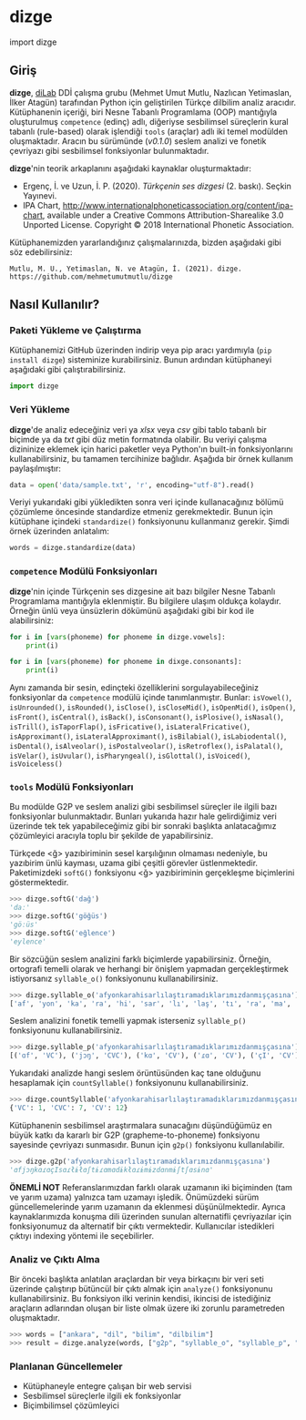 # dizge
import dizge

## Giriş
**dizge**, [diLab](http://dilab.ankara.edu.tr/) DDİ çalışma grubu (Mehmet Umut Mutlu, Nazlıcan Yetimaslan, İlker Atagün) tarafından Python için geliştirilen Türkçe dilbilim analiz aracıdır. Kütüphanenin içeriği, biri Nesne Tabanlı Programlama (OOP) mantığıyla oluşturulmuş `competence` (edinç) adlı, diğeriyse sesbilimsel süreçlerin kural tabanlı (rule-based) olarak işlendiği `tools` (araçlar) adlı iki temel modülden oluşmaktadır. Aracın bu sürümünde (*v0.1.0*) seslem analizi ve fonetik çevriyazı gibi sesbilimsel fonksiyonlar bulunmaktadır.

**dizge**'nin teorik arkaplanını aşağıdaki kaynaklar oluşturmaktadır:<br/>
- Ergenç, İ. ve Uzun, İ. P. (2020). *Türkçenin ses dizgesi* (2. baskı). Seçkin Yayınevi.<br/>
- IPA Chart, http://www.internationalphoneticassociation.org/content/ipa-chart, available under a Creative Commons Attribution-Sharealike 3.0 Unported License. Copyright © 2018 International Phonetic Association.

Kütüphanemizden yararlandığınız çalışmalarınızda, bizden aşağıdaki gibi söz edebilirsiniz:<br/>
```
Mutlu, M. U., Yetimaslan, N. ve Atagün, İ. (2021). dizge. https://github.com/mehmetumutmutlu/dizge
```

## Nasıl Kullanılır?
### Paketi Yükleme ve Çalıştırma
Kütüphanemizi GitHub üzerinden indirip veya pip aracı yardımıyla (`pip install dizge`) sisteminize kurabilirsiniz. Bunun ardından kütüphaneyi aşağıdaki gibi çalıştırabilirsiniz.

```python
import dizge
```

### Veri Yükleme
**dizge**'de analiz edeceğiniz veri ya *xlsx* veya *csv* gibi tablo tabanlı bir biçimde ya da *txt* gibi düz metin formatında olabilir. Bu veriyi çalışma dizininize eklemek için harici paketler veya Python'ın built-in fonksiyonlarını kullanabilirsiniz, bu tamamen tercihinize bağlıdır. Aşağıda bir örnek kullanım paylaşılmıştır:
```python
data = open('data/sample.txt', 'r', encoding="utf-8").read()
```

Veriyi yukarıdaki gibi yükledikten sonra veri içinde kullanacağınız bölümü çözümleme öncesinde standardize etmeniz gerekmektedir. Bunun için kütüphane içindeki `standardize()` fonksiyonunu kullanmanız gerekir. Şimdi örnek üzerinden anlatalım:
```python
words = dizge.standardize(data)
```

### `competence` Modülü Fonksiyonları
**dizge**'nin içinde Türkçenin ses dizgesine ait bazı bilgiler Nesne Tabanlı Programlama mantığıyla eklenmiştir. Bu bilgilere ulaşım oldukça kolaydır. Örneğin ünlü veya ünsüzlerin dökümünü aşağıdaki gibi bir kod ile alabilirsiniz:
```python
for i in [vars(phoneme) for phoneme in dizge.vowels]:
    print(i)

for i in [vars(phoneme) for phoneme in dixge.consonants]:
    print(i)
```

Aynı zamanda bir sesin, edinçteki özelliklerini sorgulayabileceğiniz fonksiyonlar da `competence` modülü içinde tanımlanmıştır. Bunlar: 
`isVowel()`, `isUnrounded()`, `isRounded()`, `isClose()`, `isCloseMid()`, `isOpenMid()`, `isOpen()`, `isFront()`, `isCentral()`, `isBack()`, `isConsonant()`, `isPlosive()`, `isNasal()`, `isTrill()`, `isTaporFlap()`, `isFricative()`, `isLateralFricative()`, `isApproximant()`, `isLateralApproximant()`, `isBilabial()`, `isLabiodental()`, `isDental()`, `isAlveolar()`, `isPostalveolar()`, `isRetroflex()`, `isPalatal()`, `isVelar()`, `isUvular()`, `isPharyngeal()`, `isGlottal()`, `isVoiced()`, `isVoiceless()`

### `tools` Modülü Fonksiyonları
Bu modülde G2P ve seslem analizi gibi sesbilimsel süreçler ile ilgili bazı fonksiyonlar bulunmaktadır. Bunları yukarıda hazır hale gelirdiğimiz veri üzerinde tek tek yapabileceğimiz gibi bir sonraki başlıkta anlatacağımız çözümleyici aracıyla toplu bir şekilde de yapabilirsiniz.

Türkçede <ğ> yazıbiriminin sesel karşılığının olmaması nedeniyle, bu yazıbirim ünlü kayması, uzama gibi çeşitli görevler üstlenmektedir. Paketimizdeki `softG()` fonksiyonu <ğ> yazıbiriminin gerçekleşme biçimlerini göstermektedir. 

```python
>>> dizge.softG('dağ')
'daː'
>>> dizge.softG('göğüs')
'göːüs'
>>> dizge.softG('eğlence')
'eylence'
```

Bir sözcüğün seslem analizini farklı biçimlerde yapabilirsiniz. Örneğin, ortografi temelli olarak ve herhangi bir önişlem yapmadan gerçekleştirmek istiyorsanız `syllable_o()` fonksiyonunu kullanabilirsiniz.

```python
>>> dizge.syllable_o('afyonkarahisarlılaştıramadıklarımızdanmışçasına')
['af', 'yon', 'ka', 'ra', 'hi', 'sar', 'lı', 'laş', 'tı', 'ra', 'ma', 'dık', 'la', 'rı', 'mız', 'dan', 'mış', 'ça', 'sı', 'na']
```

Seslem analizini fonetik temelli yapmak isterseniz `syllable_p()` fonksiyonunu kullanabilirsiniz.
```python
>>> dizge.syllable_p('afyonkarahisarlılaştıramadıklarımızdanmışçasına')
[('ɑf', 'VC'), ('jɔŋ', 'CVC'), ('kɑ', 'CV'), ('ɾɑ', 'CV'), ('çI', 'CV'), ('sɑɾ', 'CVC'), ('łɨ', 'CV'), ('łɑʃ', 'CVC'), ('tɨ', 'CV'), ('ɾɑ', 'CV'), ('mɑ', 'CV'), ('dɨk', 'CVC'), ('łɑ', 'CV'), ('ɾɨ', 'CV'), ('mɨz', 'CVC'), ('dɑn', 'CVC'), ('mɨʃ', 'CVC'), ('tʃɑ', 'CV'), ('sɨ', 'CV'), ('nɑ', 'CV')]
```

Yukarıdaki analizde hangi seslem örüntüsünden kaç tane olduğunu hesaplamak için `countSyllable()` fonksiyonunu kullanabilirsiniz.
```python
>>> dizge.countSyllable('afyonkarahisarlılaştıramadıklarımızdanmışçasına')
{'VC': 1, 'CVC': 7, 'CV': 12}
```

Kütüphanenin sesbilimsel araştırmalara sunacağını düşündüğümüz en büyük katkı da kararlı bir G2P (grapheme-to-phoneme) fonksiyonu sayesinde çevriyazı sunmasıdır. Bunun için `g2p()` fonksiyonu kullanılabilir.

```python
>>> dizge.g2p('afyonkarahisarlılaştıramadıklarımızdanmışçasına')
'ɑfjɔŋkɑɾɑçIsɑɾłɨłɑʃtɨɾɑmɑdɨkłɑɾɨmɨzdɑnmɨʃtʃɑsɨnɑ'
```

**ÖNEMLİ NOT**
Referanslarımızdan farklı olarak uzamanın iki biçiminden (tam ve yarım uzama) yalnızca tam uzamayı işledik. Önümüzdeki sürüm güncellemelerinde yarım uzamanın da eklenmesi düşünülmektedir. Ayrıca kaynaklarımızda konuşma dili üzerinden sunulan alternatifli çevriyazılar için fonksiyonumuz da alternatif bir çıktı vermektedir. Kullanıcılar istedikleri çıktıyı indexing yöntemi ile seçebilirler.
 
### Analiz ve Çıktı Alma
Bir önceki başlıkta anlatılan araçlardan bir veya birkaçını bir veri seti üzerinde çalıştırıp bütüncül bir çıktı almak için `analyze()` fonksiyonunu kullanabilirsiniz. Bu fonksiyon ilki verinin kendisi, ikincisi de istediğiniz araçların adlarından oluşan bir liste olmak üzere iki zorunlu parametreden oluşmaktadır.

```python
>>> words = ["ankara", "dil", "bilim", "dilbilim"]
>>> result = dizge.analyze(words, ["g2p", "syllable_o", "syllable_p", "countSylable", "harmony"])

```

### Planlanan Güncellemeler
- Kütüphaneyle entegre çalışan bir web servisi
- Sesbilimsel süreçlerle ilgili ek fonksiyonlar
- Biçimbilimsel çözümleyici